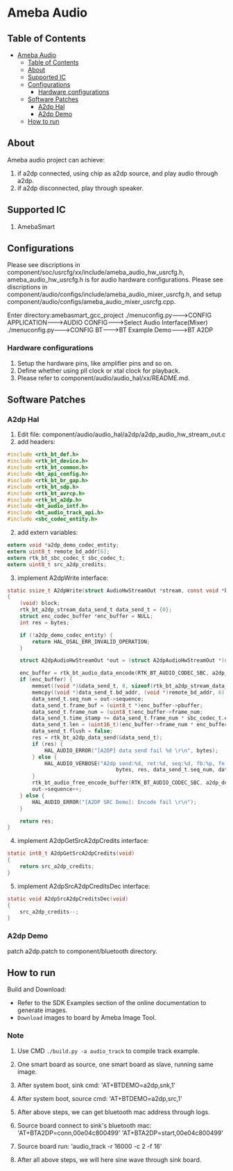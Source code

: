 # Ameba Audio

## Table of Contents

- [Ameba Audio](#ameba-audio)
	- [Table of Contents](#table-of-contents)
	- [About](#about)
	- [Supported IC](#supported-ic)
	- [Configurations](#configurations)
		- [Hardware configurations](#hardware-configurations)
	- [Software Patches](#software-patches)
		- [A2dp Hal](#hal-patch)
		- [A2dp Demo](#a2dp-patch)
	- [How to run](#how-to-run)

## About

Ameba audio project can achieve:
1. if a2dp connected, using chip as a2dp source, and play audio through a2dp.
2. if a2dp disconnected, play through speaker.

## Supported IC
1. AmebaSmart

## Configurations

Please see discriptions in component/soc/usrcfg/xx/include/ameba_audio_hw_usrcfg.h, ameba_audio_hw_usrcfg.h is for audio hardware configurations.
Please see discriptions in component/audio/configs/include/ameba_audio_mixer_usrcfg.h, and setup component/audio/configs/ameba_audio_mixer_usrcfg.cpp.

Enter directory:amebasmart_gcc_project
./menuconfig.py--->CONFIG APPLICATION--->AUDIO CONFIG--->Select Audio Interface(Mixer)
./menuconfig.py--->CONFIG BT--->BT Example Demo--->BT A2DP

### Hardware configurations

1. Setup the hardware pins, like amplifier pins and so on.
2. Define whether using pll clock or xtal clock for playback.
3. Please refer to component/audio/audio_hal/xx/README.md.

## Software Patches
### A2dp Hal

1. Edit file: component/audio/audio_hal/a2dp/a2dp_audio_hw_stream_out.c
1. add headers:
```c
#include <rtk_bt_def.h>
#include <rtk_bt_device.h>
#include <rtk_bt_common.h>
#include <bt_api_config.h>
#include <rtk_bt_br_gap.h>
#include <rtk_bt_sdp.h>
#include <rtk_bt_avrcp.h>
#include <rtk_bt_a2dp.h>
#include <bt_audio_intf.h>
#include <bt_audio_track_api.h>
#include <sbc_codec_entity.h>
```

2. add extern variables:
```c
extern void *a2dp_demo_codec_entity;
extern uint8_t remote_bd_addr[6];
extern rtk_bt_sbc_codec_t sbc_codec_t;
extern uint8_t src_a2dp_credits;
```

3. implement A2dpWrite interface:
```c
static ssize_t A2dpWrite(struct AudioHwStreamOut *stream, const void *buffer, size_t bytes, bool block)
{
    (void) block;
    rtk_bt_a2dp_stream_data_send_t data_send_t = {0};
    struct enc_codec_buffer *enc_buffer = NULL;
    int res = bytes;

    if (!a2dp_demo_codec_entity) {
        return HAL_OSAL_ERR_INVALID_OPERATION;
    }

    struct A2dpAudioHwStreamOut *out = (struct A2dpAudioHwStreamOut *)stream;

    enc_buffer = rtk_bt_audio_data_encode(RTK_BT_AUDIO_CODEC_SBC, a2dp_demo_codec_entity, (short *)buffer, bytes);
    if (enc_buffer) {
        memset((void *)&data_send_t, 0, sizeof(rtk_bt_a2dp_stream_data_send_t));
        memcpy((void *)data_send_t.bd_addr, (void *)remote_bd_addr, 6);
        data_send_t.seq_num = out->sequence;
        data_send_t.frame_buf = (uint8_t *)enc_buffer->pbuffer;
        data_send_t.frame_num = (uint8_t)enc_buffer->frame_num;
        data_send_t.time_stamp += data_send_t.frame_num * sbc_codec_t.encoder_t.subbands * sbc_codec_t.encoder_t.blocks;
        data_send_t.len = (uint16_t)(enc_buffer->frame_num * enc_buffer->frame_size);
        data_send_t.flush = false;
        res = rtk_bt_a2dp_data_send(&data_send_t);
        if (res) {
            HAL_AUDIO_ERROR("[A2DP] data send fail %d \r\n", bytes);
        } else {
            HAL_AUDIO_VERBOSE("A2dp send:%d, ret:%d, seq:%d, fb:%p, fn:%d, ts:%ld, len:%d",
                                   bytes, res, data_send_t.seq_num, data_send_t.frame_buf, data_send_t.frame_num, data_send_t.time_stamp, data_send_t.len);
        }
        rtk_bt_audio_free_encode_buffer(RTK_BT_AUDIO_CODEC_SBC, a2dp_demo_codec_entity, enc_buffer);
        out->sequence++;
    } else {
        HAL_AUDIO_ERROR("[A2DP SRC Demo]: Encode fail \r\n");
    }

    return res;
}
```

4. implement A2dpGetSrcA2dpCredits interface:
```c
static int8_t A2dpGetSrcA2dpCredits(void)
{
    return src_a2dp_credits;
}
```

5. implement A2dpSrcA2dpCreditsDec interface:
```c
static void A2dpSrcA2dpCreditsDec(void)
{
    src_a2dp_credits--;
}
```

### A2dp Demo

patch a2dp.patch to component/bluetooth directory.

## How to run

Build and Download:
   * Refer to the SDK Examples section of the online documentation to generate images.
   * `Download` images to board by Ameba Image Tool.

### Note

1. Use CMD `./build.py -a audio_track` to compile track example.

2. One smart board as source, one smart board as slave, running same image.

3. After system boot, sink cmd:
   'AT+BTDEMO=a2dp,snk,1'

4. After system boot, source cmd:
   'AT+BTDEMO=a2dp,src,1'

5. After above steps, we can get bluetooth mac address through logs.

6. Source board connect to sink's bluetooth mac:
   'AT+BTA2DP=conn,00e04c800499'
   'AT+BTA2DP=start,00e04c800499'

7. Source board run:
   'audio_track -r 16000 -c 2 -f 16'


8. After all above steps, we will here sine wave through sink board.






